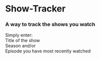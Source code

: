 # Show-Tracker

<h3>A way to track the shows you watch</h3>

<p>
  Simply enter:<br/> 
  Title of the show <br/>
  Season and/or <br/>
  Episode you have most recently watched
</p>
